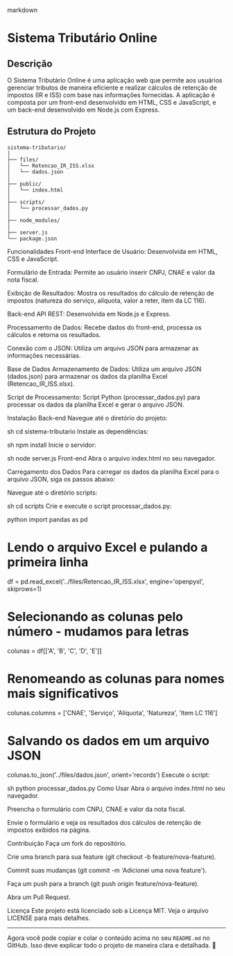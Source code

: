 markdown
# Sistema Tributário Online

## Descrição

O Sistema Tributário Online é uma aplicação web que permite aos usuários gerenciar tributos de maneira eficiente e realizar cálculos de retenção de impostos (IR e ISS) com base nas informações fornecidas. A aplicação é composta por um front-end desenvolvido em HTML, CSS e JavaScript, e um back-end desenvolvido em Node.js com Express.

## Estrutura do Projeto

```plaintext
sistema-tributario/
│
├── files/
│   └── Retencao_IR_ISS.xlsx
│   └── dados.json
│
├── public/
│   └── index.html
│
├── scripts/
│   └── processar_dados.py
│
├── node_modules/
│
├── server.js
└── package.json
```
Funcionalidades
Front-end
Interface de Usuário: Desenvolvida em HTML, CSS e JavaScript.

Formulário de Entrada: Permite ao usuário inserir CNPJ, CNAE e valor da nota fiscal.

Exibição de Resultados: Mostra os resultados do cálculo de retenção de impostos (natureza do serviço, alíquota, valor a reter, item da LC 116).

Back-end
API REST: Desenvolvida em Node.js e Express.

Processamento de Dados: Recebe dados do front-end, processa os cálculos e retorna os resultados.

Conexão com o JSON: Utiliza um arquivo JSON para armazenar as informações necessárias.

Base de Dados
Armazenamento de Dados: Utiliza um arquivo JSON (dados.json) para armazenar os dados da planilha Excel (Retencao_IR_ISS.xlsx).

Script de Processamento: Script Python (processar_dados.py) para processar os dados da planilha Excel e gerar o arquivo JSON.

Instalação
Back-end
Navegue até o diretório do projeto:

sh
cd sistema-tributario
Instale as dependências:

sh
npm install
Inicie o servidor:

sh
node server.js
Front-end
Abra o arquivo index.html no seu navegador.

Carregamento dos Dados
Para carregar os dados da planilha Excel para o arquivo JSON, siga os passos abaixo:

Navegue até o diretório scripts:

sh
cd scripts
Crie e execute o script processar_dados.py:

python
import pandas as pd

# Lendo o arquivo Excel e pulando a primeira linha
df = pd.read_excel('../files/Retencao_IR_ISS.xlsx', engine='openpyxl', skiprows=1)

# Selecionando as colunas pelo número - mudamos para letras
colunas = df[['A', 'B', 'C', 'D', 'E']]

# Renomeando as colunas para nomes mais significativos
colunas.columns = ['CNAE', 'Serviço', 'Alíquota', 'Natureza', 'Item LC 116']

# Salvando os dados em um arquivo JSON
colunas.to_json('../files/dados.json', orient='records')
Execute o script:

sh
python processar_dados.py
Como Usar
Abra o arquivo index.html no seu navegador.

Preencha o formulário com CNPJ, CNAE e valor da nota fiscal.

Envie o formulário e veja os resultados dos cálculos de retenção de impostos exibidos na página.

Contribuição
Faça um fork do repositório.

Crie uma branch para sua feature (git checkout -b feature/nova-feature).

Commit suas mudanças (git commit -m 'Adicionei uma nova feature').

Faça um push para a branch (git push origin feature/nova-feature).

Abra um Pull Request.

Licença
Este projeto está licenciado sob a Licença MIT. Veja o arquivo LICENSE para mais detalhes.


---

Agora você pode copiar e colar o conteúdo acima no seu `README.md` no GitHub. Isso deve explicar todo o projeto de maneira clara e detalhada. 🚀
